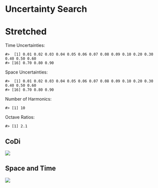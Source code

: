 Uncertainty Search
================

# Stretched

Time Uncertainties:

    #>  [1] 0.01 0.02 0.03 0.04 0.05 0.06 0.07 0.08 0.09 0.10 0.20 0.30 0.40 0.50 0.60
    #> [16] 0.70 0.80 0.90

Space Uncertainties:

    #>  [1] 0.01 0.02 0.03 0.04 0.05 0.06 0.07 0.08 0.09 0.10 0.20 0.30 0.40 0.50 0.60
    #> [16] 0.70 0.80 0.90

Number of Harmonics:

    #> [1] 10

Octave Ratios:

    #> [1] 2.1

## CoDi

![](../figures/uncertainty/_CoDi-1.png)<!-- -->

## Space and Time

![](../figures/uncertainty/_Spacetime-1.png)<!-- -->
